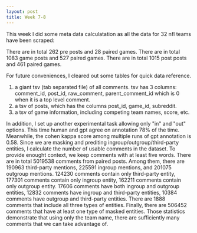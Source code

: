 ```yaml
---
layout: post
title: Week 7-8
---
```


This week I did some meta data calculatation as all the data for 32 nfl teams have been scraped: 

There are in total 262 pre posts and 28 paired games.
There are in total 1083 game posts and 527 paired games.
There are in total 1015 post posts and 461 paired games.

For future conveniences, I cleared out some tables for quick data reference.
1. a giant tsv (tab separated file) of all comments. tsv has 3 columns: comment_id, post_id, raw_comment, parent_comment_id which is 0 when it is a top level comment.
2. a tsv of posts, which has the columns post_id, game_id, subreddit.
3. a tsv of game information, including competing team names, score, etc. 

In addition, I set up another experimental task allowing only "in" and "out" options. This time human and gpt agree on annotation 78% of the time. Meanwhile, the cohen kappa score among multiple runs of gpt annotation is 0.58. Since we are masking and prediting ingroup/outgroup/third-party entities, I calculate the number of usable comments in the dataset. To provide enought context, we keep comments with at least five words. There are in total 5019538 comments from paired posts. Among them, there are 190963 third-party mentions, 225591 ingroup mentions, and 201075 outgroup mentions. 124230 comments contain only third-party entity, 177301 comments contain only ingroup entity, 162211 comments contain only outgroup entity. 17606 comments have both ingroup and outgroup entities, 12832 comments have ingroup and third-party entities, 10384 comments have outgroup and third-party entities. There are 1888 comments that include all three types of entities. Finally, there are 506452 comments that have at least one type of masked entities. Those statistics demonstrate that using only the team name, there are sufficiently many comments that we can take advantage of.
